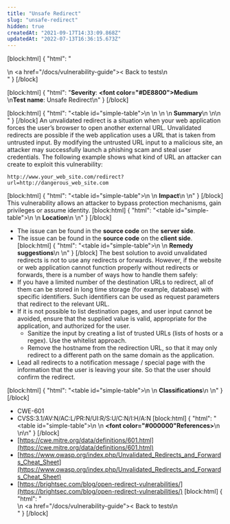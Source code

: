 ```yaml
---
title: "Unsafe Redirect"
slug: "unsafe-redirect"
hidden: true
createdAt: "2021-09-17T14:33:09.868Z"
updatedAt: "2022-07-13T16:36:15.673Z"
---
```

[block:html]
{
  "html": "<div>\n  <a href=\"/docs/vulnerability-guide\">< Back to tests</a>\n</div>"
}
[/block]

[block:html]
{
  "html": "<b>Severity</b>: <b><font color=\"#DE8800\">Medium</font></b><br>\n<b>Test name</b>: Unsafe Redirect\n"
}
[/block]

[block:html]
{
  "html": "<table id=\"simple-table\">\n   <style>\n #simple-table {\n    border-collapse: separate;\n    width: 100%;\n    display: block;\n    display: table;\n  }\n#simple-table th {\n    padding: 1.5%;\n    text-align: left;\n    vertical-align: text-top;\n    background-color: #B2D6DA;\n  </style>\n  <body>\n    <tr>\n        <th><strong>Summary</strong></th>\n    </tr>\n</table>\n  </body>"
}
[/block]
An unvalidated redirect is a situation when your web application forces the user’s browser to open another external URL. Unvalidated redirects are possible if the web application uses a URL that is taken from untrusted input. By modifying the untrusted URL input to a malicious site, an attacker may successfully launch a phishing scam and steal user credentials.
The following example shows what kind of URL an attacker can create to exploit this vulnerability:
```
http://www.your_web_site.com/redirect?url=http://dangerous_web_site.com
```

[block:html]
{
  "html": "<table id=\"simple-table\">\n    <tr>\n        <th><strong>Impact</strong></th>\n    </tr>\n</table>"
}
[/block]
This vulnerability allows an attacker to bypass protection mechanisms, gain privileges or assume identity. 
[block:html]
{
  "html": "<table id=\"simple-table\">\n    <tr>\n        <th><strong>Location</strong></th>\n    </tr>\n</table>"
}
[/block]
* The issue can be found in the **source code** on the **server side**.
* The issue can be found in the **source code** on the **client side**.
[block:html]
{
  "html": "<table id=\"simple-table\">\n    <tr>\n        <th><strong>Remedy suggestions</strong></th>\n    </tr>\n</table>"
}
[/block]
The best solution to avoid unvalidated redirects is not to use any redirects or forwards. However, if the website or web application cannot function properly without redirects or forwards, there is a number of ways how to handle them safely:
* If you have a limited number of the destination URLs to redirect, all of them can be stored in long time storage (for example, database) with specific identifiers. Such identifiers can be used as request parameters that redirect to the relevant URL. 
* If it is not possible to list destination pages, and user input cannot be avoided, ensure that the supplied value is valid, appropriate for the application, and authorized for the user.
    * Sanitize the input by creating a list of trusted URLs (lists of hosts or a regex). Use the whitelist approach. 
    * Remove the hostname from the redirection URL, so that it may only redirect to a different path on the same domain as the application.
* Lead all redirects to a notification message / special page with the information that the user is leaving your site. So that the user should confirm the redirect.

[block:html]
{
  "html": "<table id=\"simple-table\">\n    <tr>\n        <th><strong>Classifications</strong></th>\n    </tr>\n</table>"
}
[/block]
* CWE-601
* CVSS:3.1/AV:N/AC:L/PR:N/UI:R/S:U/C:N/I:H/A:N
[block:html]
{
  "html": "<table id=\"simple-table\">\n    <tr>\n      <th><strong><font color=\"#000000\"References></font></strong></th>\n    </tr>\n</table>\n"
}
[/block]
* [https://cwe.mitre.org/data/definitions/601.html](https://cwe.mitre.org/data/definitions/601.html)
* [https://www.owasp.org/index.php/Unvalidated_Redirects_and_Forwards_Cheat_Sheet](https://www.owasp.org/index.php/Unvalidated_Redirects_and_Forwards_Cheat_Sheet)
* [https://brightsec.com/blog/open-redirect-vulnerabilities/](https://brightsec.com/blog/open-redirect-vulnerabilities/)
[block:html]
{
  "html": "<div>\n  <a href=\"/docs/vulnerability-guide\">< Back to tests</a>\n</div>"
}
[/block]
